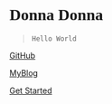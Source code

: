 

<h1><font face="verdana">Donna Donna</font></h1>

> `Hello World`

[GitHub](https://github.com/Sctwang/docsify)

[MyBlog]([https://mortre.top](https://mortre.top/))

[Get Started](#introduction)

